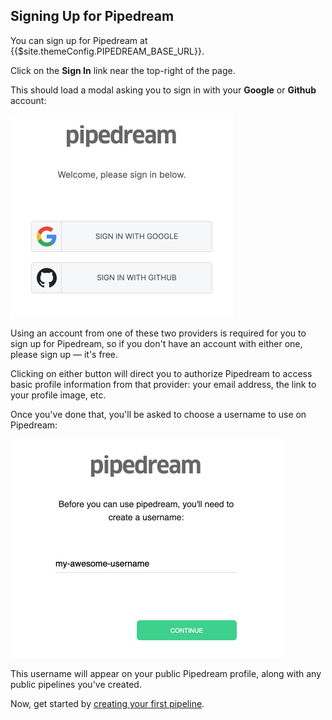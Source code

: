 ## Signing Up for Pipedream

You can sign up for Pipedream at <a :href="$site.themeConfig.PIPEDREAM_BASE_URL">{{$site.themeConfig.PIPEDREAM_BASE_URL}}</a>.

Click on the **Sign In** link near the top-right of the page.

This should load a modal asking you to sign in with your **Google** or **Github** account:

<div>
<img alt="Pipedream identity providers" width="358" src="./images/idps.png">
</div>

Using an account from one of these two providers is required for you to sign up for Pipedream, so if you don't have an account with either one, please sign up — it's free.

Clicking on either button will direct you to authorize Pipedream to access basic profile information from that provider: your email address, the link to your profile image, etc.

Once you've done that, you'll be asked to choose a username to use on Pipedream:

<div>
<img alt="Pipedream username" width="436" src="./images/choose-username.png">
</div>

This username will appear on your public Pipedream profile, along with any public pipelines you've created.

Now, get started by [creating your first pipeline](/your-first-pipeline/).
